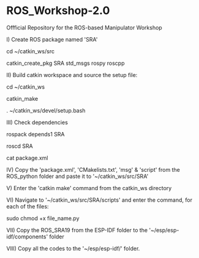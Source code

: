 # ROS_Workshop-2.0
Offficial Repository for the ROS-based Manipulator Workshop

I) Create ROS package named 'SRA'

cd ~/catkin_ws/src 

catkin_create_pkg SRA std_msgs rospy roscpp

II) Build catkin workspace and source the setup file:

cd ~/catkin_ws

catkin_make

. ~/catkin_ws/devel/setup.bash

III) Check dependencies

rospack depends1 SRA

roscd SRA

cat package.xml

IV) Copy the 'package.xml', 'CMakelists.txt', 'msg' & 'script' from the ROS_python folder and paste it to '~/catkin_ws/src/SRA'

V) Enter the 'catkin make' command from the catkin_ws directory

VI) Navigate to '~/catkin_ws/src/SRA/scripts' and enter the command, for each of the files:

sudo chmod +x file_name.py

VII) Copy the ROS_SRA19 from the ESP-IDF folder to the '~/esp/esp-idf/components' folder

VIII) Copy all the codes to the '~/esp/esp-idf/' folder.
